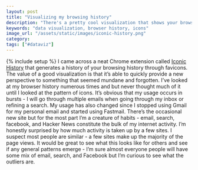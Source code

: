 ```yaml
---
layout: post
title: "Visualizing my browsing history"
description: "There's a pretty cool visualization that shows your browsing history through the sites' favicons. Interest patterns emerge."
keywords: "data visualization, browser history, icons"
image_url: "/assets/static/images/iconic-history.png"
category:
tags: ["#dataviz"]
---
```

{% include setup %}
I came across a neat Chrome extension called [Iconic History](http://shan-huang.com/browserdatavis/) that generates a history of your browsing history through favicons. The value of a good visualization is that it’s able to quickly provide a new perspective to something that seemed mundane and forgotten. I’ve looked at my browser history numerous times and but never thought much of it until I looked at the pattern of icons. It’s obvious that my usage occurs in bursts - I will go through multiple emails when going through my inbox or refining a search. My usage has also changed since I stopped using Gmail for my personal email and started using Fastmail. There’s the occasional new site but for the most part I’m a creature of habits - email, search, facebook, and Hacker News constitute the bulk of my internet activity. I’m honestly surprised by how much activity is taken up by a few sites. I suspect most people are similar - a few sites make up the majority of the page views. It would be great to see what this looks like for others and see if any general patterns emerge - I’m sure almost everyone people will have some mix of email, search, and Facebook but I’m curious to see what the outliers are.

<a href="{{ IMG_PATH }}iconic-history.png">
  <amp-img src="{{ IMG_PATH }}iconic-history.png" alt="Iconic history" width="1372" height="778" layout="responsive"></amp-img>
</a>